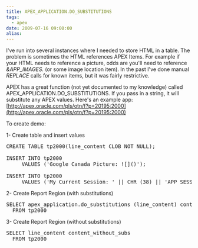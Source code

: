 ```yaml
---
title: APEX_APPLICATION.DO_SUBSTITUTIONS
tags:
  - apex
date: 2009-07-16 09:00:00
alias:
---
```


I've run into several instances where I needed to store HTML in a table. The problem is sometimes the HTML references APEX Items. For example if your HTML needs to reference a picture, odds are you'll need to reference <span style="font-style:italic;">&APP_IMAGES.</span> (or some image location item). In the past I've done manual <span style="font-style:italic;">REPLACE </span>calls for known items, but it was fairly restrictive.

APEX has a great function (not yet documented to my knowledge) called APEX_APPLICATION.DO_SUBSTITUTIONS. If you pass in a string, it will substitute any APEX values. Here's an example app: [http://apex.oracle.com/pls/otn/f?p=20195:2000](http://apex.oracle.com/pls/otn/f?p=20195:2000)

To create demo:

1- Create table and insert values

<pre class="brush: sql">
CREATE TABLE tp2000(line_content CLOB NOT NULL);

INSERT INTO tp2000
     VALUES ('Google Canada Picture: ![]()');

INSERT INTO tp2000
     VALUES ('My Current Session: ' || CHR (38) || 'APP_SESSION.');
</pre>

2- Create Report Region (with substitutions)
<pre class="brush: sql">
SELECT apex_application.do_substitutions (line_content) content_with_subs
  FROM tp2000
</pre>

3- Create Report Region (without substitutions)
<pre class="brush: sql">
SELECT line_content content_without_subs
  FROM tp2000
</pre>
